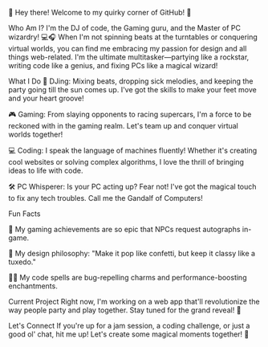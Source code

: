 👋 Hey there! Welcome to my quirky corner of GitHub! 🎉

Who Am I?
I'm the DJ of code, the Gaming guru, and the Master of PC wizardry! 💻🎧 When I'm not spinning beats at the turntables or conquering virtual worlds, you can find me embracing my passion for design and all things web-related. I'm the ultimate multitasker—partying like a rockstar, writing code like a genius, and fixing PCs like a magical wizard!

What I Do
🎵 DJing: Mixing beats, dropping sick melodies, and keeping the party going till the sun comes up. I've got the skills to make your feet move and your heart groove!

🎮 Gaming: From slaying opponents to racing supercars, I'm a force to be reckoned with in the gaming realm. Let's team up and conquer virtual worlds together!

💻 Coding: I speak the language of machines fluently! Whether it's creating cool websites or solving complex algorithms, I love the thrill of bringing ideas to life with code.

🛠️ PC Whisperer: Is your PC acting up? Fear not! I've got the magical touch to fix any tech troubles. Call me the Gandalf of Computers!

Fun Facts

🤖 My gaming achievements are so epic that NPCs request autographs in-game.

🎨 My design philosophy: "Make it pop like confetti, but keep it classy like a tuxedo."

🧙‍♂️ My code spells are bug-repelling charms and performance-boosting enchantments.

Current Project
Right now, I'm working on a web app that'll revolutionize the way people party and play together. Stay tuned for the grand reveal! 🚀

Let's Connect
If you're up for a jam session, a coding challenge, or just a good ol' chat, hit me up! Let's create some magical moments together! 🦄
